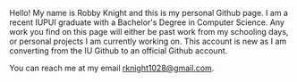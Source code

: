 Hello! My name is Robby Knight and this is my personal Github page.
I am a recent IUPUI graduate with a Bachelor's Degree in Computer Science.
Any work you find on this page will either be past work from my schooling days,
or personal projects I am currently working on. This account is new as I am converting
from the IU Github to an official Github account.

You can reach me at my email rknight1028@gmail.com.


